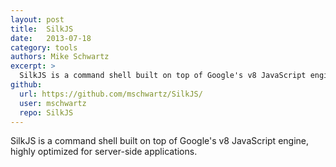 ```yaml
---
layout: post
title:  SilkJS
date:   2013-07-18
category: tools
authors: Mike Schwartz
excerpt: >
  SilkJS is a command shell built on top of Google's v8 JavaScript engine, highly optimized for server-side applications.
github:
  url: https://github.com/mschwartz/SilkJS/
  user: mschwartz
  repo: SilkJS
---
```


SilkJS is a command shell built on top of Google's v8 JavaScript engine, highly optimized for server-side applications.
